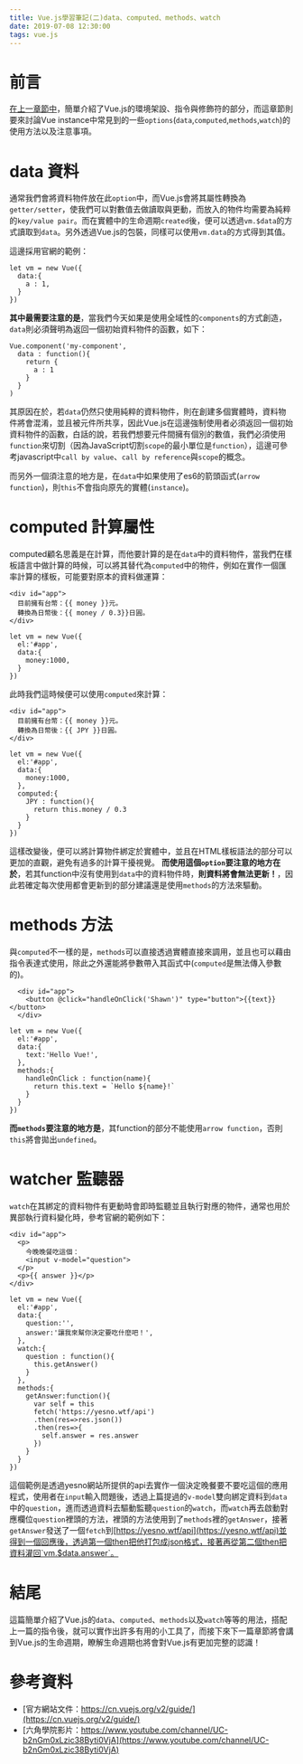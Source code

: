 ```yaml
---
title: Vue.js學習筆記(二)data、computed、methods、watch
date: 2019-07-08 12:30:00
tags: vue.js
---
```


# 前言
[在上一章節中](https://shawnlin0201.github.io/2019/07/07/Vue-js-note-001/)，簡單介紹了Vue.js的環境架設、指令與修飾符的部分，而這章節則要來討論Vue instance中常見到的一些`options`(`data`,`computed`,`methods`,`watch`)的使用方法以及注意事項。

# data 資料
通常我們會將資料物件放在此`option`中，而Vue.js會將其屬性轉換為`getter/setter`，使我們可以對數值去做讀取與更動，而放入的物件均需要為純粹的`key/value pair`。而在實體中的生命週期`created`後，便可以透過`vm.$data`的方式讀取到`data`。另外透過Vue.js的包裝，同樣可以使用`vm.data`的方式得到其值。

這邊採用官網的範例：
```
let vm = new Vue({
  data:{
    a : 1,
  }
})

```
**其中最需要注意的是**，當我們今天如果是使用全域性的`components`的方式創造，`data`則必須聲明為返回一個初始資料物件的函數，如下：

```
Vue.component('my-component',
  data : function(){
    return {
      a : 1
    }
  }
)

```
其原因在於，若`data`仍然只使用純粹的資料物件，則在創建多個實體時，資料物件將會混淆，並且被元件所共享，因此Vue.js在這邊強制使用者必須返回一個初始資料物件的函數，白話的說，若我們想要元件間擁有個別的數值，我們必須使用`function`來切割（因為JavaScript切割`scope`的最小單位是`function`），這邊可參考javascript中`call by value`、`call by reference`與`scope`的概念。

而另外一個須注意的地方是，在`data`中如果使用了es6的箭頭函式(`arrow function`)，則`this`不會指向原先的實體(`instance`)。

# computed 計算屬性

computed顧名思義是在計算，而他要計算的是在`data`中的資料物件，當我們在樣板語言中做計算的時候，可以將其替代為`computed`中的物件，例如在實作一個匯率計算的樣板，可能要對原本的資料做運算：

```
<div id="app">
  目前擁有台幣：{{ money }}元。
  轉換為日幣後：{{ money / 0.3}}日圓。
</div>
```
```
let vm = new Vue({
  el:'#app',
  data:{
    money:1000,
  }
})
```
此時我們這時候便可以使用`computed`來計算：
```
<div id="app">
  目前擁有台幣：{{ money }}元。
  轉換為日幣後：{{ JPY }}日圓。
</div>
```
```
let vm = new Vue({
  el:'#app',
  data:{
    money:1000,
  },
  computed:{
    JPY : function(){
      return this.money / 0.3
    }
  }
})
```
這樣改變後，便可以將計算物件綁定於實體中，並且在HTML樣板語法的部分可以更加的直觀，避免有過多的計算干擾視覺。
**而使用這個`option`要注意的地方在於**，若其function中沒有使用到`data`中的資料物件時，**則資料將會無法更新！**，因此若確定每次使用都會更新到的部分建議還是使用`methods`的方法來驅動。

# methods 方法
與`computed`不一樣的是，`methods`可以直接透過實體直接來調用，並且也可以藉由指令表達式使用，除此之外還能將參數帶入其函式中(`computed`是無法傳入參數的)。

```
  <div id="app">
    <button @click="handleOnClick('Shawn')" type="button">{{text}}</button>
  </div>
```
```
let vm = new Vue({
  el:'#app',
  data:{
    text:'Hello Vue!',
  },
  methods:{
    handleOnClick : function(name){
      return this.text = `Hello ${name}!`
    }
  }
})
```

**而`methods`要注意的地方是**，其function的部分不能使用`arrow function`，否則`this`將會拋出`undefined`。

# watcher 監聽器

`watch`在其綁定的資料物件有更動時會即時監聽並且執行對應的物件，通常也用於異部執行資料變化時，參考官網的範例如下：

```
<div id="app">
  <p>
    今晚晚餐吃這個：
    <input v-model="question">
  </p>
  <p>{{ answer }}</p>
</div>
```
```
let vm = new Vue({
  el:'#app',
  data:{
    question:'',
    answer:'讓我來幫你決定要吃什麼吧！',
  },
  watch:{
    question : function(){
      this.getAnswer()
    }
  },
  methods:{
    getAnswer:function(){
      var self = this
      fetch('https://yesno.wtf/api')
      .then(res=>res.json())
      .then(res=>{
        self.answer = res.answer
      })
    }
  }
})
```
這個範例是透過yesno網站所提供的api去實作一個決定晚餐要不要吃這個的應用程式，使用者在`input`輸入問題後，透過上篇提過的`v-model`雙向綁定資料到`data`中的`question`，進而透過資料去驅動監聽`question`的`watch`，而`watch`再去啟動對應欄位`question`裡頭的方法，裡頭的方法使用到了`methods`裡的`getAnswer`，接著`getAnswer`發送了一個`fetch`到[https://yesno.wtf/api](https://yesno.wtf/api)並得到一個回應後，透過第一個then把他打包成json格式，接著再從第二個then把資料灌回`vm.$data.answer`。

# 結尾
這篇簡單介紹了Vue.js的`data`、`computed`、`methods`以及`watch`等等的用法，搭配上一篇的指令後，就可以實作出許多有用的小工具了，而接下來下一篇章節將會講到Vue.js的生命週期，瞭解生命週期也將會對Vue.js有更加完整的認識！


# 參考資料

- [官方網站文件：https://cn.vuejs.org/v2/guide/](https://cn.vuejs.org/v2/guide/)
- [六角學院影片：https://www.youtube.com/channel/UC-b2nGm0xLzic38Byti0VjA](https://www.youtube.com/channel/UC-b2nGm0xLzic38Byti0VjA)
